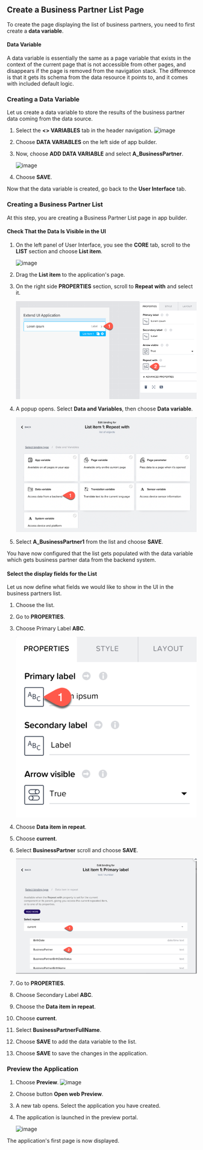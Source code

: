 ## Create a Business Partner List Page

To create the page displaying the list of business partners, you need to first create a **data variable**.

#### Data Variable

A data variable is essentially the same as a page variable that exists in the context of the current page that is not accessible from other pages, and disappears if the page is removed from the navigation stack. The difference is that it gets its schema from the data resource it points to, and it comes with included default logic.


### Creating a Data Variable

Let us create a data variable to store the results of the business partner data coming from the data source.

1. Select the **<> VARIABLES** tab in the header navigation.
  ![image](https://github.com/user-attachments/assets/1a9eb499-dac7-474a-8731-931df4d96f80)

3. Choose **DATA VARIABLES** on the left side of app builder.

4. Now, choose **ADD DATA VARIABLE** and select **A_BusinessPartner**.
  
    ![image](https://github.com/user-attachments/assets/bd368329-ab56-4e1e-b758-c4a2b176f451)

5. Choose **SAVE**.

Now that the data variable is created, go back to the **User Interface** tab.

### Creating a Business Partner List

At this step, you are creating a Business Partner List page in app builder.
#### Check That the Data Is Visible in the UI

1. On the left panel of User Interface, you see the **CORE** tab, scroll to the **LIST** section and choose **List item**.

   ![image](https://github.com/user-attachments/assets/0d4fad71-6e25-45d4-a499-6b0f72b891af)

2. Drag the **List item** to the application's page.

3. On the right side **PROPERTIES** section, scroll to **Repeat with** and select it.

   ![Component](../images/ba_editProperties.png)

4. A popup opens. Select **Data and Variables**, then choose **Data variable**.


   ![Data](../images/datavariable.png)

5. Select **A_BusinessPartner1** from the list and choose **SAVE**.

You have now configured that the list gets populated with the data variable which gets business partner data from the backend system.

#### Select the display fields for the List

Let us now define what fields we would like to show in the UI in the business partners list.

1. Choose the list.

2. Go to **PROPERTIES**.

3. Choose Primary Label **ABC**.

    ![ABC](../images/primarylabel1.png)

4. Choose **Data item in repeat**.

5. Choose **current**.

6. Select **BusinessPartner** scroll and choose **SAVE**.

    ![BusinessPartner](../images/selectItem1.png)

7. Go to **PROPERTIES**.

8. Choose Secondary Label **ABC**.

9. Choose the **Data item in repeat**.

10. Choose **current**.

11. Select **BusinessPartnerFullName**.

12. Choose **SAVE** to add the data variable to the list.

13. Choose **SAVE** to save the changes in the application.

### Preview the Application

1. Choose **Preview**.
   ![image](https://github.com/user-attachments/assets/216a77ce-1d5e-4117-a631-0d90287dc79f)

3. Choose button **Open web Preview**.

4. A new tab opens. Select the application you have created.

5. The application is launched in the preview portal.

    ![image](https://github.com/user-attachments/assets/1df1b4f1-b2d4-42d7-8bfe-4e61f32b9d01)

The application's first page is now displayed.

